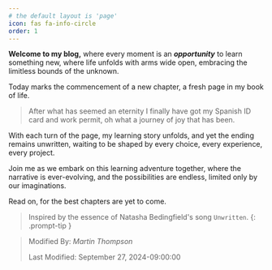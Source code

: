 ```yaml
---
# the default layout is 'page'
icon: fas fa-info-circle
order: 1
---
```


**Welcome to my blog,** where every moment is an ***opportunity*** to learn something new, where life unfolds with arms wide open, embracing the limitless bounds of the unknown. 

Today marks the commencement of a new chapter, a fresh page in my book of life. 

> After what has seemed an eternity I finally have got my Spanish ID card and work permit, oh what a journey of joy that has been.

With each turn of the page, my learning story unfolds, and yet the ending remains unwritten, waiting to be shaped by every choice, every experience, every project. 

Join me as we embark on this learning adventure together, where the narrative is ever-evolving, and the possibilities are endless, limited only by our imaginations. 

Read on, for the best chapters are yet to come.

> Inspired by the essence of Natasha Bedingfield's song `Unwritten`.
{: .prompt-tip }


>
> Modified By: _Martin Thompson_
>
> Last Modified: September 27, 2024-09:00:00
